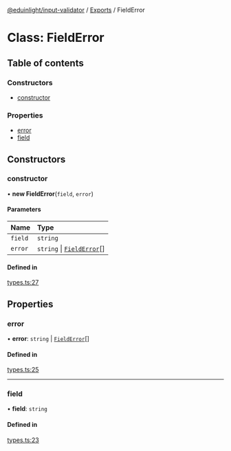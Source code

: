 [@eduinlight/input-validator](../README.md) / [Exports](../modules.md) / FieldError

# Class: FieldError

## Table of contents

### Constructors

- [constructor](FieldError.md#constructor)

### Properties

- [error](FieldError.md#error)
- [field](FieldError.md#field)

## Constructors

### constructor

• **new FieldError**(`field`, `error`)

#### Parameters

| Name | Type |
| :------ | :------ |
| `field` | `string` |
| `error` | `string` \| [`FieldError`](FieldError.md)[] |

#### Defined in

[types.ts:27](https://github.com/eduinlight/input-validator/blob/e7fc9bf/src/types.ts#L27)

## Properties

### error

• **error**: `string` \| [`FieldError`](FieldError.md)[]

#### Defined in

[types.ts:25](https://github.com/eduinlight/input-validator/blob/e7fc9bf/src/types.ts#L25)

___

### field

• **field**: `string`

#### Defined in

[types.ts:23](https://github.com/eduinlight/input-validator/blob/e7fc9bf/src/types.ts#L23)
